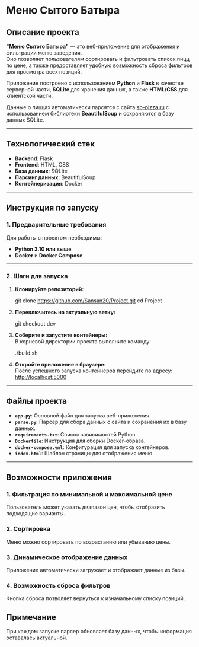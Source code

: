 # Меню Сытого Батыра

## Описание проекта

**"Меню Сытого Батыра"** — это веб-приложение для отображения и фильтрации меню заведения.  
Оно позволяет пользователям сортировать и фильтровать список пицц по цене, а также предоставляет удобную возможность сброса фильтров для просмотра всех позиций.  

Приложение построено с использованием **Python** и **Flask** в качестве серверной части, **SQLite** для хранения данных, а также **HTML/CSS** для клиентской части.  

Данные о пиццах автоматически парсятся с сайта [sb-pizza.ru](https://sb-pizza.ru) с использованием библиотеки **BeautifulSoup** и сохраняются в базу данных SQLite.

---

## Технологический стек

- **Backend**: Flask  
- **Frontend**: HTML, CSS  
- **База данных**: SQLite  
- **Парсинг данных**: BeautifulSoup  
- **Контейнеризация**: Docker  

---

## Инструкция по запуску

### 1. Предварительные требования
Для работы с проектом необходимы:
- **Python 3.10 или выше**
- **Docker** и **Docker Compose**

---

### 2. Шаги для запуска

1. **Клонируйте репозиторий:**

   git clone https://github.com/Sansan20/Project.git
   cd Project


2. **Переключитесь на актуальную ветку:**

   git checkout dev


3. **Соберите и запустите контейнеры:**  
   В корневой директории проекта выполните команду:

   ./build.sh


4. **Откройте приложение в браузере:**  
   После успешного запуска контейнеров перейдите по адресу:  
   [http://localhost:5000](http://localhost:5000)

---

## Файлы проекта

- **`app.py`**: Основной файл для запуска веб-приложения.  
- **`parse.py`**: Парсер для сбора данных с сайта и сохранения их в базу данных.  
- **`requirements.txt`**: Список зависимостей Python.  
- **`Dockerfile`**: Инструкция для сборки Docker-образа.  
- **`docker-compose.yml`**: Конфигурация для запуска контейнеров.  
- **`index.html`**: Шаблон страницы для отображения меню.  

---

## Возможности приложения
### 1. Фильтрация по минимальной и максимальной цене
Пользователь может указать диапазон цен, чтобы отобразить подходящие варианты.
### 2. Сортировка
Меню можно сортировать по возрастанию или убыванию цены.
### 3. Динамическое отображение данных
Приложение автоматически загружает и отображает данные из базы.
### 4. Возможность сброса фильтров
Кнопка сброса позволяет вернуться к изначальному списку позиций.


## Примечание

При каждом запуске парсер обновляет базу данных, чтобы информация оставалась актуальной.
```
